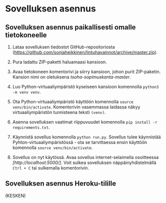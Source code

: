 # Sovelluksen asennus

## Sovelluksen asennus paikallisesti omalle tietokoneelle

1. Lataa sovelluksen tiedostot GitHub-repositoriosta (https://github.com/sonjaheikkinen/lintuhavainnot/archive/master.zip).

2. Pura ladattu ZIP-paketti haluamaasi kansioon.

3. Avaa tietokoneen komentorivi ja siirry kansioon, johon purit ZIP-paketin. Kansion nimi on oletuksena *tsoha-sopimuskanta-master*.

4. Luo Python-virtuaaliympäristö kyseiseen kansioon komennolla `python3 -m venv venv`.
​
5. Ota Python-virtuaaliympäristö käyttöön komennolla `source venv/bin/activate`. Komentorivin vasemmassa laidassa näkyy virtuaaliympäristön tunnisteena teksti `(venv)`.

6. Asenna sovelluksen vaatimat riippuvuudet komennolla `pip install -r requirements.txt`.

7. Käynnistä sovellus komennolla `python run.py`. Sovellus tulee käynnistää Pyhton-virtuaaliympäristössä - ota se tarvittaessa ensin käyttöön komennolla `source venv/bin/activate`.

8. Sovellus on nyt käytössä. Avaa sovellus internet-selaimella osoitteessa *[http://localhost:5000/]*. Voit sulkea sovelluksen näppäinyhdistelmällä `Ctrl + C` tai sulkemalla komentorivin. 

## Sovelluksen asennus Heroku-tilille

(KESKEN)